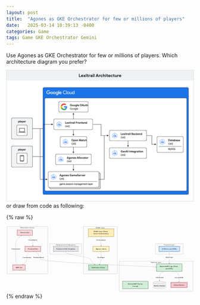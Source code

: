 ```yaml
---
layout: post
title:  "Agones as GKE Orchestrator for few or millions of players"
date:   2025-03-14 10:39:13 -0400
categories: Game
tags: Game GKE Orchestrator Gemini
---
```


Use Agones as GKE Orchestrator for few or millions of players.
Which architecture diagram you prefer?

![Draw by humam](https://raw.githubusercontent.com/bobbercheng/blog/main/docs/pictures/gke_lexitrail-2-architecture.max-1100x1100.png) or draw from code as following:

{% raw %}
<div class="w-full max-w-full p-4 "><div class="mermaid h-full " data-processed="true"><svg aria-roledescription="flowchart-v2" role="graphics-document document" viewBox="0 0 1909.08203125 676" style="max-width: 1909.08203125px;" class="flowchart" xmlns:xlink="http://www.w3.org/1999/xlink" xmlns="http://www.w3.org/2000/svg" width="100%" id="mermaid-1743460942036"><style>#mermaid-1743460942036{font-family:"trebuchet ms",verdana,arial,sans-serif;font-size:16px;fill:#000000;}#mermaid-1743460942036 .error-icon{fill:#552222;}#mermaid-1743460942036 .error-text{fill:#552222;stroke:#552222;}#mermaid-1743460942036 .edge-thickness-normal{stroke-width:1px;}#mermaid-1743460942036 .edge-thickness-thick{stroke-width:3.5px;}#mermaid-1743460942036 .edge-pattern-solid{stroke-dasharray:0;}#mermaid-1743460942036 .edge-thickness-invisible{stroke-width:0;fill:none;}#mermaid-1743460942036 .edge-pattern-dashed{stroke-dasharray:3;}#mermaid-1743460942036 .edge-pattern-dotted{stroke-dasharray:2;}#mermaid-1743460942036 .marker{fill:#666;stroke:#666;}#mermaid-1743460942036 .marker.cross{stroke:#666;}#mermaid-1743460942036 svg{font-family:"trebuchet ms",verdana,arial,sans-serif;font-size:16px;}#mermaid-1743460942036 p{margin:0;}#mermaid-1743460942036 .label{font-family:"trebuchet ms",verdana,arial,sans-serif;color:#000000;}#mermaid-1743460942036 .cluster-label text{fill:#333;}#mermaid-1743460942036 .cluster-label span{color:#333;}#mermaid-1743460942036 .cluster-label span p{background-color:transparent;}#mermaid-1743460942036 .label text,#mermaid-1743460942036 span{fill:#000000;color:#000000;}#mermaid-1743460942036 .node rect,#mermaid-1743460942036 .node circle,#mermaid-1743460942036 .node ellipse,#mermaid-1743460942036 .node polygon,#mermaid-1743460942036 .node path{fill:#eee;stroke:#999;stroke-width:1px;}#mermaid-1743460942036 .rough-node .label text,#mermaid-1743460942036 .node .label text,#mermaid-1743460942036 .image-shape .label,#mermaid-1743460942036 .icon-shape .label{text-anchor:middle;}#mermaid-1743460942036 .node .katex path{fill:#000;stroke:#000;stroke-width:1px;}#mermaid-1743460942036 .rough-node .label,#mermaid-1743460942036 .node .label,#mermaid-1743460942036 .image-shape .label,#mermaid-1743460942036 .icon-shape .label{text-align:center;}#mermaid-1743460942036 .node.clickable{cursor:pointer;}#mermaid-1743460942036 .root .anchor path{fill:#666!important;stroke-width:0;stroke:#666;}#mermaid-1743460942036 .arrowheadPath{fill:#333333;}#mermaid-1743460942036 .edgePath .path{stroke:#666;stroke-width:2.0px;}#mermaid-1743460942036 .flowchart-link{stroke:#666;fill:none;}#mermaid-1743460942036 .edgeLabel{background-color:white;text-align:center;}#mermaid-1743460942036 .edgeLabel p{background-color:white;}#mermaid-1743460942036 .edgeLabel rect{opacity:0.5;background-color:white;fill:white;}#mermaid-1743460942036 .labelBkg{background-color:rgba(255, 255, 255, 0.5);}#mermaid-1743460942036 .cluster rect{fill:hsl(0, 0%, 98.9215686275%);stroke:#707070;stroke-width:1px;}#mermaid-1743460942036 .cluster text{fill:#333;}#mermaid-1743460942036 .cluster span{color:#333;}#mermaid-1743460942036 div.mermaidTooltip{position:absolute;text-align:center;max-width:200px;padding:2px;font-family:"trebuchet ms",verdana,arial,sans-serif;font-size:12px;background:hsl(-160, 0%, 93.3333333333%);border:1px solid #707070;border-radius:2px;pointer-events:none;z-index:100;}#mermaid-1743460942036 .flowchartTitleText{text-anchor:middle;font-size:18px;fill:#000000;}#mermaid-1743460942036 rect.text{fill:none;stroke-width:0;}#mermaid-1743460942036 .icon-shape,#mermaid-1743460942036 .image-shape{background-color:white;text-align:center;}#mermaid-1743460942036 .icon-shape p,#mermaid-1743460942036 .image-shape p{background-color:white;padding:2px;}#mermaid-1743460942036 .icon-shape rect,#mermaid-1743460942036 .image-shape rect{opacity:0.5;background-color:white;fill:white;}#mermaid-1743460942036 .clickable{transition:transform 0.2s ease;}#mermaid-1743460942036 .clickable:hover{transform:scale(1.05);cursor:pointer;}#mermaid-1743460942036 .clickable:hover&gt;*{filter:brightness(0.85);}#mermaid-1743460942036 :root{--mermaid-font-family:"trebuchet ms",verdana,arial,sans-serif;}#mermaid-1743460942036 .ui&gt;*{fill:#cce5ff!important;stroke:#004085!important;stroke-width:2px!important;}#mermaid-1743460942036 .ui span{fill:#cce5ff!important;stroke:#004085!important;stroke-width:2px!important;}#mermaid-1743460942036 .backend&gt;*{fill:#d4edda!important;stroke:#155724!important;stroke-width:2px!important;}#mermaid-1743460942036 .backend span{fill:#d4edda!important;stroke:#155724!important;stroke-width:2px!important;}#mermaid-1743460942036 .matchmaker&gt;*{fill:#f8d7da!important;stroke:#721c24!important;stroke-width:2px!important;}#mermaid-1743460942036 .matchmaker span{fill:#f8d7da!important;stroke:#721c24!important;stroke-width:2px!important;}#mermaid-1743460942036 .middle&gt;*{fill:#ffeeba!important;stroke:#856404!important;stroke-width:2px!important;}#mermaid-1743460942036 .middle span{fill:#ffeeba!important;stroke:#856404!important;stroke-width:2px!important;}#mermaid-1743460942036 .agones&gt;*{fill:#fff3cd!important;stroke:#856404!important;stroke-width:2px!important;}#mermaid-1743460942036 .agones span{fill:#fff3cd!important;stroke:#856404!important;stroke-width:2px!important;}#mermaid-1743460942036 .database&gt;*{fill:#d1ecf1!important;stroke:#0c5460!important;stroke-width:2px!important;}#mermaid-1743460942036 .database span{fill:#d1ecf1!important;stroke:#0c5460!important;stroke-width:2px!important;}#mermaid-1743460942036 .infra&gt;*{fill:#e2e3e5!important;stroke:#6c757d!important;stroke-width:2px!important;}#mermaid-1743460942036 .infra span{fill:#e2e3e5!important;stroke:#6c757d!important;stroke-width:2px!important;}#mermaid-1743460942036 .kube&gt;*{fill:#c3e6cb!important;stroke:#155724!important;stroke-width:2px!important;}#mermaid-1743460942036 .kube span{fill:#c3e6cb!important;stroke:#155724!important;stroke-width:2px!important;}#mermaid-1743460942036 .external&gt;*{fill:#f5c6cb!important;stroke:#721c24!important;stroke-width:2px!important;}#mermaid-1743460942036 .external span{fill:#f5c6cb!important;stroke:#721c24!important;stroke-width:2px!important;}</style><g><marker orient="auto" markerHeight="8" markerWidth="8" markerUnits="userSpaceOnUse" refY="5" refX="5" viewBox="0 0 10 10" class="marker flowchart-v2" id="mermaid-1743460942036_flowchart-v2-pointEnd"><path style="stroke-width: 1; stroke-dasharray: 1, 0;" class="arrowMarkerPath" d="M 0 0 L 10 5 L 0 10 z"></path></marker><marker orient="auto" markerHeight="8" markerWidth="8" markerUnits="userSpaceOnUse" refY="5" refX="4.5" viewBox="0 0 10 10" class="marker flowchart-v2" id="mermaid-1743460942036_flowchart-v2-pointStart"><path style="stroke-width: 1; stroke-dasharray: 1, 0;" class="arrowMarkerPath" d="M 0 5 L 10 10 L 10 0 z"></path></marker><marker orient="auto" markerHeight="11" markerWidth="11" markerUnits="userSpaceOnUse" refY="5" refX="11" viewBox="0 0 10 10" class="marker flowchart-v2" id="mermaid-1743460942036_flowchart-v2-circleEnd"><circle style="stroke-width: 1; stroke-dasharray: 1, 0;" class="arrowMarkerPath" r="5" cy="5" cx="5"></circle></marker><marker orient="auto" markerHeight="11" markerWidth="11" markerUnits="userSpaceOnUse" refY="5" refX="-1" viewBox="0 0 10 10" class="marker flowchart-v2" id="mermaid-1743460942036_flowchart-v2-circleStart"><circle style="stroke-width: 1; stroke-dasharray: 1, 0;" class="arrowMarkerPath" r="5" cy="5" cx="5"></circle></marker><marker orient="auto" markerHeight="11" markerWidth="11" markerUnits="userSpaceOnUse" refY="5.2" refX="12" viewBox="0 0 11 11" class="marker cross flowchart-v2" id="mermaid-1743460942036_flowchart-v2-crossEnd"><path style="stroke-width: 2; stroke-dasharray: 1, 0;" class="arrowMarkerPath" d="M 1,1 l 9,9 M 10,1 l -9,9"></path></marker><marker orient="auto" markerHeight="11" markerWidth="11" markerUnits="userSpaceOnUse" refY="5.2" refX="-1" viewBox="0 0 11 11" class="marker cross flowchart-v2" id="mermaid-1743460942036_flowchart-v2-crossStart"><path style="stroke-width: 2; stroke-dasharray: 1, 0;" class="arrowMarkerPath" d="M 1,1 l 9,9 M 10,1 l -9,9"></path></marker><g class="root"><g class="clusters"><g data-look="classic" id="subGraph4" class="cluster"><rect height="104" width="323.3046875" y="185" x="443.837890625" style=""></rect><g transform="translate(505.490234375, 185)" class="cluster-label"><foreignObject height="48" width="200"><div style="display: table; white-space: break-spaces; line-height: 1.5; max-width: 200px; text-align: center; width: 200px;" xmlns="http://www.w3.org/1999/xhtml"><span class="nodeLabel"><p>Infrastructure &amp; Deployment</p></span></div></foreignObject></g></g><g data-look="classic" id="subGraph3" class="cluster"><rect height="483" width="415.837890625" y="8" x="8" style=""></rect><g transform="translate(143.9306640625, 8)" class="cluster-label"><foreignObject height="24" width="143.9765625"><div style="display: table-cell; white-space: nowrap; line-height: 1.5; max-width: 200px; text-align: center;" xmlns="http://www.w3.org/1999/xhtml"><span class="nodeLabel"><p>Matchmaker Service</p></span></div></foreignObject></g></g><g data-look="classic" id="subGraph2" class="cluster"><rect height="483" width="342.966796875" y="8" x="787.142578125" style=""></rect><g transform="translate(912.9501953125, 8)" class="cluster-label"><foreignObject height="24" width="91.3515625"><div style="display: table-cell; white-space: nowrap; line-height: 1.5; max-width: 200px; text-align: center;" xmlns="http://www.w3.org/1999/xhtml"><span class="nodeLabel"><p>Middle Layer</p></span></div></foreignObject></g></g><g data-look="classic" id="subGraph1" class="cluster"><rect height="305" width="750.97265625" y="363" x="1150.109375" style=""></rect><g transform="translate(1473.595703125, 363)" class="cluster-label"><foreignObject height="24" width="104"><div style="display: table-cell; white-space: nowrap; line-height: 1.5; max-width: 200px; text-align: center;" xmlns="http://www.w3.org/1999/xhtml"><span class="nodeLabel"><p>Backend Layer</p></span></div></foreignObject></g></g><g data-look="classic" id="subGraph0" class="cluster"><rect height="104" width="281.65625" y="185" x="1519.009765625" style=""></rect><g transform="translate(1605.419921875, 185)" class="cluster-label"><foreignObject height="24" width="108.8359375"><div style="display: table-cell; white-space: nowrap; line-height: 1.5; max-width: 200px; text-align: center;" xmlns="http://www.w3.org/1999/xhtml"><span class="nodeLabel"><p>Frontend Layer</p></span></div></foreignObject></g></g></g><g class="edgePaths"><path marker-end="url(#mermaid-1743460942036_flowchart-v2-pointEnd)" style="" class="edge-thickness-normal edge-pattern-solid edge-thickness-normal edge-pattern-solid flowchart-link" id="L_UI_BE_LOGIC_0" d="M1659.838,264L1659.838,268.167C1659.838,272.333,1659.838,280.667,1659.838,291C1659.838,301.333,1659.838,313.667,1659.838,326C1659.838,338.333,1659.838,350.667,1659.838,360.333C1659.838,370,1659.838,377,1659.838,380.5L1659.838,384"></path><path marker-end="url(#mermaid-1743460942036_flowchart-v2-pointEnd)" style="" class="edge-thickness-normal edge-pattern-solid edge-thickness-normal edge-pattern-solid flowchart-link" id="L_BE_LOGIC_DB_1" d="M1599.24,466L1592.765,470.167C1586.291,474.333,1573.343,482.667,1566.869,493C1560.395,503.333,1560.395,515.667,1560.395,527.39C1560.395,539.114,1560.395,550.228,1560.395,555.784L1560.395,561.341"></path><path marker-end="url(#mermaid-1743460942036_flowchart-v2-pointEnd)" style="" class="edge-thickness-normal edge-pattern-solid edge-thickness-normal edge-pattern-solid flowchart-link" id="L_BE_LOGIC_GEMINI_2" d="M1720.436,466L1726.91,470.167C1733.385,474.333,1746.333,482.667,1752.807,493C1759.281,503.333,1759.281,515.667,1759.281,529.333C1759.281,543,1759.281,558,1759.281,565.5L1759.281,573"></path><path marker-end="url(#mermaid-1743460942036_flowchart-v2-pointEnd)" style="" class="edge-thickness-normal edge-pattern-solid edge-thickness-normal edge-pattern-solid flowchart-link" id="L_ML_AGONES_3" d="M965.109,111L965.109,117.167C965.109,123.333,965.109,135.667,965.109,148C965.109,160.333,965.109,172.667,965.109,182.333C965.109,192,965.109,199,965.109,202.5L965.109,206"></path><path marker-end="url(#mermaid-1743460942036_flowchart-v2-pointEnd)" style="" class="edge-thickness-normal edge-pattern-solid edge-thickness-normal edge-pattern-solid flowchart-link" id="L_AGONES_KC_4" d="M965.109,264L965.109,268.167C965.109,272.333,965.109,280.667,965.109,291C965.109,301.333,965.109,313.667,965.109,326C965.109,338.333,965.109,350.667,962.592,362.393C960.075,374.119,955.04,385.237,952.522,390.797L950.005,396.356"></path><path marker-end="url(#mermaid-1743460942036_flowchart-v2-pointEnd)" style="" class="edge-thickness-normal edge-pattern-solid edge-thickness-normal edge-pattern-solid flowchart-link" id="L_MM_DIRECTOR_MM_FRONTEND_5" d="M218.146,99L226.809,107.167C235.472,115.333,252.797,131.667,261.46,146C270.123,160.333,270.123,172.667,270.123,182.333C270.123,192,270.123,199,270.123,202.5L270.123,206"></path><path marker-end="url(#mermaid-1743460942036_flowchart-v2-pointEnd)" style="" class="edge-thickness-normal edge-pattern-solid edge-thickness-normal edge-pattern-solid flowchart-link" id="L_MM_FRONTEND_MM_MMF_6" d="M239.227,264L234.459,268.167C229.691,272.333,220.155,280.667,215.387,291C210.619,301.333,210.619,313.667,210.619,326C210.619,338.333,210.619,350.667,203.373,362.585C196.128,374.504,181.636,386.009,174.391,391.761L167.145,397.513"></path><path marker-end="url(#mermaid-1743460942036_flowchart-v2-pointEnd)" style="" class="edge-thickness-normal edge-pattern-solid edge-thickness-normal edge-pattern-solid flowchart-link" id="L_MM_MMF_MM_DIRECTOR_7" d="M116.099,400L112.924,393.833C109.748,387.667,103.398,375.333,100.222,363C97.047,350.667,97.047,338.333,97.047,326C97.047,313.667,97.047,301.333,97.047,286.5C97.047,271.667,97.047,254.333,97.047,237C97.047,219.667,97.047,202.333,97.047,187.5C97.047,172.667,97.047,160.333,106.467,146.423C115.887,132.513,134.728,117.027,144.148,109.283L153.569,101.54"></path><path marker-end="url(#mermaid-1743460942036_flowchart-v2-pointEnd)" style="" class="edge-thickness-normal edge-pattern-solid edge-thickness-normal edge-pattern-solid flowchart-link" id="L_MM_FRONTEND_BE_LOGIC_8" d="M301.019,264L305.787,268.167C310.555,272.333,320.091,280.667,324.859,291C329.627,301.333,329.627,313.667,329.627,326C329.627,338.333,329.627,350.667,528.996,366.426C728.365,382.184,1127.104,401.369,1326.473,410.961L1525.843,420.553"></path><path marker-end="url(#mermaid-1743460942036_flowchart-v2-pointEnd)" style="" class="edge-thickness-normal edge-pattern-solid edge-thickness-normal edge-pattern-solid flowchart-link" id="L_INFRA_KC_9" d="M605.49,264L605.49,268.167C605.49,272.333,605.49,280.667,648.513,291C691.536,301.333,777.583,313.667,820.606,326C863.629,338.333,863.629,350.667,870.115,362.559C876.601,374.451,889.572,385.902,896.058,391.627L902.544,397.353"></path></g><g class="edgeLabels"><g transform="translate(1659.837890625, 326)" class="edgeLabel"><g transform="translate(-36.265625, -12)" class="label"><foreignObject height="24" width="72.53125"><div style="display: table-cell; white-space: nowrap; line-height: 1.5; max-width: 200px; text-align: center;" class="labelBkg" xmlns="http://www.w3.org/1999/xhtml"><span class="edgeLabel"><p>REST:5001</p></span></div></foreignObject></g></g><g transform="translate(1560.39453125, 528)" class="edgeLabel"><g transform="translate(-39.25390625, -12)" class="label"><foreignObject height="24" width="78.5078125"><div style="display: table-cell; white-space: nowrap; line-height: 1.5; max-width: 200px; text-align: center;" class="labelBkg" xmlns="http://www.w3.org/1999/xhtml"><span class="edgeLabel"><p>CRUD:3306</p></span></div></foreignObject></g></g><g transform="translate(1759.28125, 528)" class="edgeLabel"><g transform="translate(-45.06640625, -12)" class="label"><foreignObject height="24" width="90.1328125"><div style="display: table-cell; white-space: nowrap; line-height: 1.5; max-width: 200px; text-align: center;" class="labelBkg" xmlns="http://www.w3.org/1999/xhtml"><span class="edgeLabel"><p>Gemini:8080</p></span></div></foreignObject></g></g><g transform="translate(965.109375, 148)" class="edgeLabel"><g transform="translate(-49.03515625, -12)" class="label"><foreignObject height="24" width="98.0703125"><div style="display: table-cell; white-space: nowrap; line-height: 1.5; max-width: 200px; text-align: center;" class="labelBkg" xmlns="http://www.w3.org/1999/xhtml"><span class="edgeLabel"><p>Orchestration</p></span></div></foreignObject></g></g><g transform="translate(965.109375, 326)" class="edgeLabel"><g transform="translate(-37.9609375, -12)" class="label"><foreignObject height="24" width="75.921875"><div style="display: table-cell; white-space: nowrap; line-height: 1.5; max-width: 200px; text-align: center;" class="labelBkg" xmlns="http://www.w3.org/1999/xhtml"><span class="edgeLabel"><p>FleetMgmt</p></span></div></foreignObject></g></g><g transform="translate(270.123046875, 148)" class="edgeLabel"><g transform="translate(-45.91015625, -12)" class="label"><foreignObject height="24" width="91.8203125"><div style="display: table-cell; white-space: nowrap; line-height: 1.5; max-width: 200px; text-align: center;" class="labelBkg" xmlns="http://www.w3.org/1999/xhtml"><span class="edgeLabel"><p>Coordination</p></span></div></foreignObject></g></g><g transform="translate(210.619140625, 326)" class="edgeLabel"><g transform="translate(-45.91015625, -12)" class="label"><foreignObject height="24" width="91.8203125"><div style="display: table-cell; white-space: nowrap; line-height: 1.5; max-width: 200px; text-align: center;" class="labelBkg" xmlns="http://www.w3.org/1999/xhtml"><span class="edgeLabel"><p>Coordination</p></span></div></foreignObject></g></g><g transform="translate(97.046875, 237)" class="edgeLabel"><g transform="translate(-45.91015625, -12)" class="label"><foreignObject height="24" width="91.8203125"><div style="display: table-cell; white-space: nowrap; line-height: 1.5; max-width: 200px; text-align: center;" class="labelBkg" xmlns="http://www.w3.org/1999/xhtml"><span class="edgeLabel"><p>Coordination</p></span></div></foreignObject></g></g><g transform="translate(329.626953125, 326)" class="edgeLabel"><g transform="translate(-53.09765625, -12)" class="label"><foreignObject height="24" width="106.1953125"><div style="display: table-cell; white-space: nowrap; line-height: 1.5; max-width: 200px; text-align: center;" class="labelBkg" xmlns="http://www.w3.org/1999/xhtml"><span class="edgeLabel"><p>RealtimeMatch</p></span></div></foreignObject></g></g><g class="edgeLabel"><g transform="translate(0, 0)" class="label"><foreignObject height="0" width="0"><div style="display: table-cell; white-space: nowrap; line-height: 1.5; max-width: 200px; text-align: center;" class="labelBkg" xmlns="http://www.w3.org/1999/xhtml"><span class="edgeLabel"></span></div></foreignObject></g></g></g><g class="nodes"><a transform="translate(1659.837890625, 237)" xlink:href="https://github.com/bobbercheng/gke_lexitrail/tree/main/ui/"><g id="flowchart-UI-483" class="node default ui clickable"><rect height="54" width="211.65625" y="-27" x="-105.828125" style="fill:#cce5ff !important;stroke:#004085 !important;stroke-width:2px !important" class="basic label-container"></rect><g transform="translate(-75.828125, -12)" style="" class="label"><rect></rect><foreignObject height="24" width="151.65625"><div style="display: table-cell; white-space: nowrap; line-height: 1.5; max-width: 200px; text-align: center;" xmlns="http://www.w3.org/1999/xhtml"><span class="nodeLabel"><p>UI (React, port:3000)</p></span></div></foreignObject></g></g></a><a transform="translate(1659.837890625, 427)" xlink:href="https://github.com/bobbercheng/gke_lexitrail/tree/main/backend/app/"><g id="flowchart-BE_LOGIC-484" class="node default backend clickable"><rect height="78" width="260" y="-39" x="-130" style="fill:#d4edda !important;stroke:#155724 !important;stroke-width:2px !important" class="basic label-container"></rect><g transform="translate(-100, -24)" style="" class="label"><rect></rect><foreignObject height="48" width="200"><div style="display: table; white-space: break-spaces; line-height: 1.5; max-width: 200px; text-align: center; width: 200px;" xmlns="http://www.w3.org/1999/xhtml"><span class="nodeLabel"><p>Backend API Logic (Flask, port:5001)</p></span></div></foreignObject></g></g></a><a transform="translate(1315.109375, 604)" xlink:href="https://github.com/bobbercheng/gke_lexitrail/blob/main/backend/run.py"><g id="flowchart-BE_START-485" class="node default backend clickable"><rect height="78" width="260" y="-39" x="-130" style="fill:#d4edda !important;stroke:#155724 !important;stroke-width:2px !important" class="basic label-container"></rect><g transform="translate(-100, -24)" style="" class="label"><rect></rect><foreignObject height="48" width="200"><div style="display: table; white-space: break-spaces; line-height: 1.5; max-width: 200px; text-align: center; width: 200px;" xmlns="http://www.w3.org/1999/xhtml"><span class="nodeLabel"><p>Backend API Startup (run.py)</p></span></div></foreignObject></g></g></a><a transform="translate(1560.39453125, 604)" xlink:href="https://github.com/bobbercheng/gke_lexitrail/tree/main/terraform/k8s_templates/mysql-*"><g id="flowchart-DB-489" class="node default clickable"><path transform="translate(-65.28515625, -38.65866780790511)" style="" class="basic label-container" d="M0,12.772445205270076 a65.28515625,12.772445205270076 0,0,0 130.5703125,0 a65.28515625,12.772445205270076 0,0,0 -130.5703125,0 l0,51.772445205270074 a65.28515625,12.772445205270076 0,0,0 130.5703125,0 l0,-51.772445205270074"></path><g transform="translate(-57.78515625, -2)" style="" class="label"><rect></rect><foreignObject height="24" width="115.5703125"><div style="display: table-cell; white-space: nowrap; line-height: 1.5; max-width: 200px; text-align: center;" xmlns="http://www.w3.org/1999/xhtml"><span class="nodeLabel"><p>MySQL Database</p></span></div></foreignObject></g></g></a><g transform="translate(1759.28125, 604)" id="flowchart-GEMINI-491" class="node default external"><rect height="54" width="167.203125" y="-27" x="-83.6015625" style="fill:#f5c6cb !important;stroke:#721c24 !important;stroke-width:2px !important" class="basic label-container"></rect><g transform="translate(-53.6015625, -12)" style="" class="label"><rect></rect><foreignObject height="24" width="107.203125"><div style="display: table-cell; white-space: nowrap; line-height: 1.5; max-width: 200px; text-align: center;" xmlns="http://www.w3.org/1999/xhtml"><span class="nodeLabel"><p>Gemini Service</p></span></div></foreignObject></g></g><a transform="translate(965.109375, 72)" xlink:href="https://github.com/bobbercheng/gke_lexitrail/tree/main/middle_layer/"><g id="flowchart-ML-492" class="node default middle clickable"><rect height="78" width="260" y="-39" x="-130" style="fill:#ffeeba !important;stroke:#856404 !important;stroke-width:2px !important" class="basic label-container"></rect><g transform="translate(-100, -24)" style="" class="label"><rect></rect><foreignObject height="48" width="200"><div style="display: table; white-space: break-spaces; line-height: 1.5; max-width: 200px; text-align: center; width: 200px;" xmlns="http://www.w3.org/1999/xhtml"><span class="nodeLabel"><p>Middle Layer (Game Server Orchestration)</p></span></div></foreignObject></g></g></a><a transform="translate(965.109375, 237)" xlink:href="https://github.com/bobbercheng/gke_lexitrail/tree/main/middle_layer/agones"><g id="flowchart-AGONES-493" class="node default agones clickable"><rect height="54" width="165.1328125" y="-27" x="-82.56640625" style="fill:#fff3cd !important;stroke:#856404 !important;stroke-width:2px !important" class="basic label-container"></rect><g transform="translate(-52.56640625, -12)" style="" class="label"><rect></rect><foreignObject height="24" width="105.1328125"><div style="display: table-cell; white-space: nowrap; line-height: 1.5; max-width: 200px; text-align: center;" xmlns="http://www.w3.org/1999/xhtml"><span class="nodeLabel"><p>Agones Library</p></span></div></foreignObject></g></g></a><g transform="translate(936.12890625, 427)" id="flowchart-KC-497" class="node default kube"><rect height="54" width="195.9453125" y="-27" x="-97.97265625" style="fill:#c3e6cb !important;stroke:#155724 !important;stroke-width:2px !important" class="basic label-container"></rect><g transform="translate(-67.97265625, -12)" style="" class="label"><rect></rect><foreignObject height="24" width="135.9453125"><div style="display: table-cell; white-space: nowrap; line-height: 1.5; max-width: 200px; text-align: center;" xmlns="http://www.w3.org/1999/xhtml"><span class="nodeLabel"><p>Kubernetes Cluster</p></span></div></foreignObject></g></g><a transform="translate(189.505859375, 72)" xlink:href="https://github.com/bobbercheng/gke_lexitrail/tree/main/matchmaker/director"><g id="flowchart-MM_DIRECTOR-498" class="node default matchmaker clickable"><rect height="54" width="154.3671875" y="-27" x="-77.18359375" style="fill:#f8d7da !important;stroke:#721c24 !important;stroke-width:2px !important" class="basic label-container"></rect><g transform="translate(-47.18359375, -12)" style="" class="label"><rect></rect><foreignObject height="24" width="94.3671875"><div style="display: table-cell; white-space: nowrap; line-height: 1.5; max-width: 200px; text-align: center;" xmlns="http://www.w3.org/1999/xhtml"><span class="nodeLabel"><p>Director (Go)</p></span></div></foreignObject></g></g></a><a transform="translate(270.123046875, 237)" xlink:href="https://github.com/bobbercheng/gke_lexitrail/tree/main/matchmaker/frontend"><g id="flowchart-MM_FRONTEND-499" class="node default matchmaker clickable"><rect height="54" width="160.6484375" y="-27" x="-80.32421875" style="fill:#f8d7da !important;stroke:#721c24 !important;stroke-width:2px !important" class="basic label-container"></rect><g transform="translate(-50.32421875, -12)" style="" class="label"><rect></rect><foreignObject height="24" width="100.6484375"><div style="display: table-cell; white-space: nowrap; line-height: 1.5; max-width: 200px; text-align: center;" xmlns="http://www.w3.org/1999/xhtml"><span class="nodeLabel"><p>Frontend (Go)</p></span></div></foreignObject></g></g></a><a transform="translate(130.001953125, 427)" xlink:href="https://github.com/bobbercheng/gke_lexitrail/tree/main/matchmaker/mmf"><g id="flowchart-MM_MMF-500" class="node default matchmaker clickable"><rect height="54" width="127.078125" y="-27" x="-63.5390625" style="fill:#f8d7da !important;stroke:#721c24 !important;stroke-width:2px !important" class="basic label-container"></rect><g transform="translate(-33.5390625, -12)" style="" class="label"><rect></rect><foreignObject height="24" width="67.078125"><div style="display: table-cell; white-space: nowrap; line-height: 1.5; max-width: 200px; text-align: center;" xmlns="http://www.w3.org/1999/xhtml"><span class="nodeLabel"><p>MMF (Go)</p></span></div></foreignObject></g></g></a><a transform="translate(605.490234375, 237)" xlink:href="https://github.com/bobbercheng/gke_lexitrail/tree/main/terraform/"><g id="flowchart-INFRA-509" class="node default infra clickable"><rect height="54" width="253.3046875" y="-27" x="-126.65234375" style="fill:#e2e3e5 !important;stroke:#6c757d !important;stroke-width:2px !important" class="basic label-container"></rect><g transform="translate(-96.65234375, -12)" style="" class="label"><rect></rect><foreignObject height="24" width="193.3046875"><div style="display: table-cell; white-space: nowrap; line-height: 1.5; max-width: 200px; text-align: center;" xmlns="http://www.w3.org/1999/xhtml"><span class="nodeLabel"><p>Terraform &amp; K8s Templates</p></span></div></foreignObject></g></g></a></g></g></g></svg></div></div>
{% endraw %}


[my Resume]: https://bobbercheng.github.io/blog/resume/2024/04/07/Bobber-Resume.html
[my Github]: https://github.com/bobbercheng
[my Linkedin]: https://www.linkedin.com/in/bobbercheng/
[my Kaggle]:   https://www.kaggle.com/bobber
[my Huggingface]: https://huggingface.co/bobber
[My twitter]: https://twitter.com/bobbercheng
